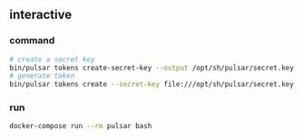 ## interactive
### command
```bash
# create a secret key
bin/pulsar tokens create-secret-key --output /opt/sh/pulsar/secret.key
# generate token
bin/pulsar tokens create --secret-key file:///opt/sh/pulsar/secret.key --subject root
```
### run
```bash
docker-compose run --rm pulsar bash
```